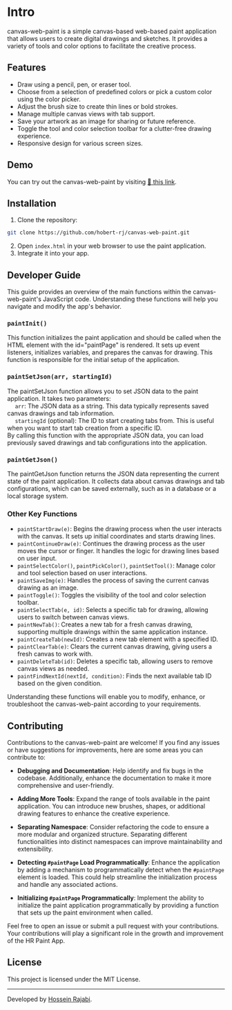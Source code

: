 # Intro

canvas-web-paint is a simple canvas-based web-based paint application that allows users to create digital drawings and sketches. It provides a variety of tools and color options to facilitate the creative process.

## Features

- Draw using a pencil, pen, or eraser tool.
- Choose from a selection of predefined colors or pick a custom color using the color picker.
- Adjust the brush size to create thin lines or bold strokes.
- Manage multiple canvas views with tab support.
- Save your artwork as an image for sharing or future reference.
- Toggle the tool and color selection toolbar for a clutter-free drawing experience.
- Responsive design for various screen sizes.

## Demo

You can try out the canvas-web-paint by visiting [🔗 this link](https://hobert-rj.github.io/canvas-web-paint/).

## Installation

1. Clone the repository:
```bash
git clone https://github.com/hobert-rj/canvas-web-paint.git
```
2. Open `index.html` in your web browser to use the paint application.
3. Integrate it into your app.

## Developer Guide
This guide provides an overview of the main functions within the canvas-web-paint's JavaScript code. Understanding these functions will help you navigate and modify the app's behavior.

### `paintInit()`
This function initializes the paint application and should be called when the HTML element with the id="paintPage" is rendered. It sets up event listeners, initializes variables, and prepares the canvas for drawing. This function is responsible for the initial setup of the application.

### `paintSetJson(arr, startingId)`
The paintSetJson function allows you to set JSON data to the paint application. It takes two parameters:<br>
&emsp; `arr`: The JSON data as a string. This data typically represents saved canvas drawings and tab information.<br>
&emsp; `startingId` (optional): The ID to start creating tabs from. This is useful when you want to start tab creation from a specific ID.<br>
By calling this function with the appropriate JSON data, you can load previously saved drawings and tab configurations into the application.

### `paintGetJson()`
The paintGetJson function returns the JSON data representing the current state of the paint application. It collects data about canvas drawings and tab configurations, which can be saved externally, such as in a database or a local storage system.

### Other Key Functions
- `paintStartDraw(e)`: Begins the drawing process when the user interacts with the canvas. It sets up initial coordinates and starts drawing lines.
- `paintContinueDraw(e)`: Continues the drawing process as the user moves the cursor or finger. It handles the logic for drawing lines based on user input.
- `paintSelectColor()`, `paintPickColor()`, `paintSetTool()`: Manage color and tool selection based on user interactions.
- `paintSaveImg(e)`: Handles the process of saving the current canvas drawing as an image.
- `paintToggle()`: Toggles the visibility of the tool and color selection toolbar.
- `paintSelectTab(e, id)`: Selects a specific tab for drawing, allowing users to switch between canvas views.
- `paintNewTab()`: Creates a new tab for a fresh canvas drawing, supporting multiple drawings within the same application instance.
- `paintCreateTab(newId)`: Creates a new tab element with a specified ID.
- `paintClearTab(e)`: Clears the current canvas drawing, giving users a fresh canvas to work with.
- `paintDeleteTab(id)`: Deletes a specific tab, allowing users to remove canvas views as needed.
- `paintFindNextId(nextId, condition)`: Finds the next available tab ID based on the given condition.

Understanding these functions will enable you to modify, enhance, or troubleshoot the canvas-web-paint according to your requirements.

## Contributing

Contributions to the canvas-web-paint are welcome! If you find any issues or have suggestions for improvements, here are some areas you can contribute to:

- **Debugging and Documentation**: Help identify and fix bugs in the codebase. Additionally, enhance the documentation to make it more comprehensive and user-friendly.

- **Adding More Tools**: Expand the range of tools available in the paint application. You can introduce new brushes, shapes, or additional drawing features to enhance the creative experience.

- **Separating Namespace**: Consider refactoring the code to ensure a more modular and organized structure. Separating different functionalities into distinct namespaces can improve maintainability and extensibility.

- **Detecting `#paintPage` Load Programmatically**: Enhance the application by adding a mechanism to programmatically detect when the `#paintPage` element is loaded. This could help streamline the initialization process and handle any associated actions.

- **Initializing `#paintPage` Programmatically**: Implement the ability to initialize the paint application programmatically by providing a function that sets up the paint environment when called.

Feel free to open an issue or submit a pull request with your contributions. Your contributions will play a significant role in the growth and improvement of the HR Paint App.

## License

This project is licensed under the MIT License.

---

Developed by [Hossein Rajabi](https://github.com/hobert-rj).
